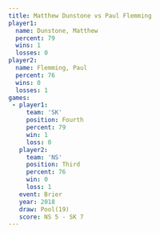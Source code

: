 ```yaml
---
title: Matthew Dunstone vs Paul Flemming
player1:                 
  name: Dunstone, Matthew
  percent: 79            
  wins: 1                
  losses: 0              
player2:                 
  name: Flemming, Paul   
  percent: 76            
  wins: 0                
  losses: 1              
games:
 - player1:          
     team: 'SK'      
     position: Fourth
     percent: 79     
     win: 1          
     loss: 0         
   player2:         
     team: 'NS'     
     position: Third
     percent: 76    
     win: 0         
     loss: 1        
   event: Brier      
   year: 2018        
   draw: Pool(19)    
   score: NS 5 - SK 7
---
```

